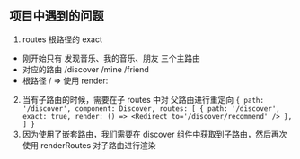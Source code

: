 ## 项目中遇到的问题
1. routes 根路径的 exact
  - 刚开始只有 发现音乐、我的音乐、朋友  三个主路由
  - 对应的路由 /discover /mine  /friend 
  - 根路径 / => 使用 render: <Redirect to="/discover">        
2. 当有子路由的时候，需要在子 routes 中对 父路由进行重定向
  `
   {
    path: '/discover',
    component: Discover,
    routes: [
      {
        path: '/discover',
        exact: true,
        render: () => <Redirect to='/discover/recommend' />
      },
    ]
   }
  `
3. 因为使用了嵌套路由，我们需要在 discover 组件中获取到子路由，然后再次使用 renderRoutes 对子路由进行渲染